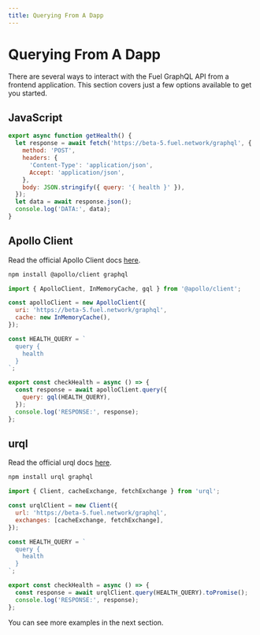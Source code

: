 ```yaml
---
title: Querying From A Dapp
---
```


# Querying From A Dapp

There are several ways to interact with the Fuel GraphQL API from a frontend application.
This section covers just a few options available to get you started.

## JavaScript

```javascript
export async function getHealth() {
  let response = await fetch('https://beta-5.fuel.network/graphql', {
    method: 'POST',
    headers: {
      'Content-Type': 'application/json',
      Accept: 'application/json',
    },
    body: JSON.stringify({ query: '{ health }' }),
  });
  let data = await response.json();
  console.log('DATA:', data);
}
```

## Apollo Client

Read the official Apollo Client docs [here](https://www.apollographql.com/apollo-client/).

```bash
npm install @apollo/client graphql
```

```javascript
import { ApolloClient, InMemoryCache, gql } from '@apollo/client';

const apolloClient = new ApolloClient({
  uri: 'https://beta-5.fuel.network/graphql',
  cache: new InMemoryCache(),
});

const HEALTH_QUERY = `
  query {
    health
  }
`;

export const checkHealth = async () => {
  const response = await apolloClient.query({
    query: gql(HEALTH_QUERY),
  });
  console.log('RESPONSE:', response);
};
```

## urql

Read the official urql docs [here](https://formidable.com/open-source/urql/).

```bash
npm install urql graphql
```

```javascript
import { Client, cacheExchange, fetchExchange } from 'urql';

const urqlClient = new Client({
  url: 'https://beta-5.fuel.network/graphql',
  exchanges: [cacheExchange, fetchExchange],
});

const HEALTH_QUERY = `
  query {
    health
  }
`;

export const checkHealth = async () => {
  const response = await urqlClient.query(HEALTH_QUERY).toPromise();
  console.log('RESPONSE:', response);
};
```

You can see more examples in the next section.